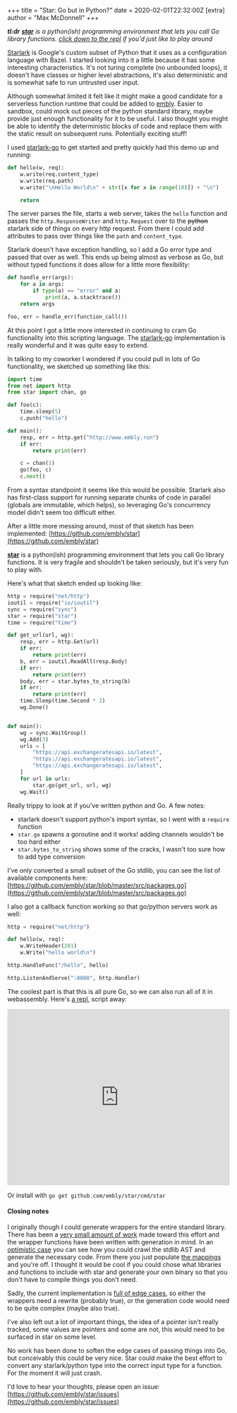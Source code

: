 +++
title = "Star: Go but in Python?"
date = 2020-02-01T22:32:00Z
[extra]
author = "Max McDonnell"
+++

_**tl:dr** [**star**](https://github.com/embly/star) is a python(ish) programming environment that lets you call Go library functions. [click down to the repl](#repl) if you'd just like to play around_

[Starlark](https://github.com/bazelbuild/starlark) is Google's custom subset of Python that it uses as a configuration language with Bazel. I started looking into it a little because it has some interesting characteristics. It's not turing complete (no unbounded loops), it doesn't have classes or higher level abstractions, it's also deterministic and is somewhat safe to run untrusted user input.

Although somewhat limited it felt like it might make a good candidate for a serverless function runtime that could be added to [embly](https://embly.run/). Easier to sandbox, could mock out pieces of the python standard library, maybe provide just enough functionality for it to be useful. I also thought you might be able to identify the deterministic blocks of code and replace them with the static result on subsequent runs. Potentially exciting stuff!

I used [starlark-go](https://github.com/google/starlark-go) to get started and pretty quickly had this demo up and running:

```python
def hello(w, req):
    w.write(req.content_type)
    w.write(req.path)
    w.write("\nHello World\n" + str([x for x in range(10)]) + "\n")

    return
```
The server parses the file, starts a web server, takes the `hello` function and passes the `http.ResponseWriter` and `http.Request` over to the <strike>python</strike> starlark side of things on every http request. From there I could add attributes to pass over things like the `path` and `content_type`.

Starlark doesn't have exception handling, so I add a Go error type and passed that over as well. This ends up being almost as verbose as Go, but without typed functions it does allow for a little more flexibility:
```python
def handle_err(args):
    for a in args:
        if type(a) == "error" and a:
            print(a, a.stacktrace())
    return args

foo, err = handle_err(function_call())
```

At this point I got a little more interested in continuing to cram Go functionality into this scripting language. The [starlark-go](https://github.com/google/starlark-go) implementation is really wonderful and it was quite easy to extend.

In talking to my coworker I wondered if you could pull in lots of Go functionality, we sketched up something like this:

```python
import time
from net import http
from star import chan, go

def foo(c):
    time.sleep(5)
    c.push("hello")

def main():
    resp, err = http.get("http://www.embly.run")
    if err:
        return print(err)

    c = chan(1)
    go(foo, c)
    c.next()
```

From a syntax standpoint it seems like this would be possible. Starlark also has first-class support for running separate chunks of code in parallel (globals are immutable, which helps), so leveraging Go's concurrency model didn't seem too difficult either.

After a little more messing around, most of that sketch has been implemented: [https://github.com/embly/star](https://github.com/embly/star)

[**star**](https://github.com/embly/star) is a python(ish) programming environment that lets you call Go library functions. It is very fragile and shouldn't be taken seriously, but it's very fun to play with.

Here's what that sketch ended up looking like:

```python
http = require("net/http")
ioutil = require("io/ioutil")
sync = require("sync")
star = require("star")
time = require("time")

def get_url(url, wg):
    resp, err = http.Get(url)
    if err:
        return print(err)
    b, err = ioutil.ReadAll(resp.Body)
    if err:
        return print(err)
    body, err = star.bytes_to_string(b)
    if err:
        return print(err)
    time.Sleep(time.Second * 2)
    wg.Done()


def main():
    wg = sync.WaitGroup()
    wg.Add(3)
    urls = [
        "https://api.exchangeratesapi.io/latest",
        "https://api.exchangeratesapi.io/latest",
        "https://api.exchangeratesapi.io/latest",
    ]
    for url in urls:
        star.go(get_url, url, wg)
    wg.Wait()
```

Really trippy to look at if you've written python and Go. A few notes:
 -  starlark doesn't support python's import syntax, so I went with a `require` function
 - `star.go` spawns a goroutine and it works! adding channels wouldn't be too hard either
 -  `star.bytes_to_string` shows some of the cracks, I wasn't too sure how to add type conversion

I've only converted a small subset of the Go stdlib, you can see the list of available components here: [https://github.com/embly/star/blob/master/src/packages.go](https://github.com/embly/star/blob/master/src/packages.go)

I also got a callback function working so that go/python servers work as well:
```python
http = require("net/http")

def hello(w, req):
    w.WriteHeader(201)
    w.Write("hello world\n")

http.HandleFunc("/hello", hello)

http.ListenAndServe(":8080", http.Handler)
```

The coolest part is that this is all pure Go, so we can also run all of it in webassembly. Here's [a repl](https://embly.github.io/star/), script away:

<iframe id="repl" style="width: 100%; height: 400px;" frameborder=0 src="https://embly.github.io/star/"></iframe>

Or install with `go get github.com/embly/star/cmd/star`


#### Closing notes

I originally though I could generate wrappers for the entire standard library. There has been a [very small amount of work](https://github.com/embly/star/tree/master/cmd/nebula) made toward this effort and the wrapper functions have been written with generation in mind. In an [optimistic case](https://github.com/embly/star/blob/3fe42d285d804cd90c97758a9b616b95c8ce25a6/src/io/lib.go) you can see how you could crawl the stdlib AST and generate the necessary code. From there you just populate [the mappings](https://github.com/embly/star/blob/3fe42d285d804cd90c97758a9b616b95c8ce25a6/src/packages.go) and you're off. I thought it would be cool if you could chose what libraries and functions to include with star and generate your own binary so that you don't have to compile things you don't need.

Sadly, the current implementation is [full of edge cases](https://github.com/embly/star/blob/3fe42d285d804cd90c97758a9b616b95c8ce25a6/src/net/http/lib.go#L85-L105), so either the wrappers need a rewrite (probably true), or the generation code would need to be quite complex (maybe also true).

I've also left out a lot of important things, the idea of a pointer isn't really tracked, some values are pointers and some are not, this would need to be surfaced in star on some level.

No work has been done to soften the edge cases of passing things into Go, but conceivably this could be very nice. Star could make the best effort to convert any starlark/python type into the correct input type for a function. For the moment it will just crash.

I'd love to hear your thoughts, please open an issue: [https://github.com/embly/star/issues](https://github.com/embly/star/issues)
